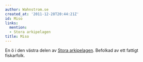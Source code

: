 ```yaml
---
author: Wahnstrom.se
created_at: '2011-12-28T20:44:21Z'
id: Miso
links:
  mention:
  - Stora arkipelagen
title: Miso
---
```


En ö i den västra delen av [Stora arkipelagen]. Befolkad av ett fattigt fiskarfolk.

  [Stora arkipelagen]: Stora_arkipelagen